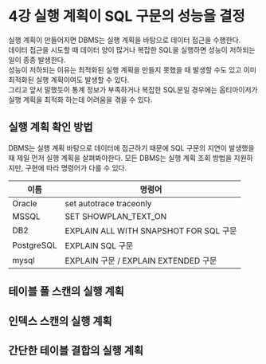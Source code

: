 # 4강 실행 계획이 SQL 구문의 성능을 결정
실행 계획이 만들어지면 DBMS는 실행 계획을 바탕으로 데이터 접근을 수행한다.  
데이터 접근을 시도할 때 데이터 양이 많거나 복잡한 SQL을 실행하면 성능이 저하되는 일이 종종 발생한다.  
성능이 저하되는 이유는 최적화된 실행 계획을 만들지 못했을 때 발생할 수도 있고 이미 최적화된 실행 계획이여도 발생할 수 있다.  
그리고 앞서 말했듯이 통계 정보가 부족하거나 복잡한 SQL문일 경우에는 옵티마이저가 실행 계획을 최적화 하는데 어려움을 겪을 수 있다.

## 실행 계획 확인 방법
DBMS는 실행 계획 바탕으로 데이터에 접근하기 때문에 SQL 구문의 지연이 발생했을 때 제일 먼저 실행 계획을 살펴봐야한다.
모든 DBMS는 실행 계획 조회 방법을 지원하지만, 구현에 따라 명령어가 다를 수 있다.

| 이름         | 명령어                                 |
|------------|-------------------------------------|
| Oracle     | set autotrace traceonly             |
| MSSQL      | SET SHOWPLAN_TEXT_ON                |
| DB2        | EXPLAIN ALL WITH SNAPSHOT FOR SQL 구문 |
| PostgreSQL | EXPLAIN SQL 구문                      |
| mysql      | EXPLAIN 구문 / EXPLAIN EXTENDED 구문    |

## 테이블 풀 스캔의 실행 계획

## 인덱스 스캔의 실행 계획

## 간단한 테이블 결합의 실행 계획

